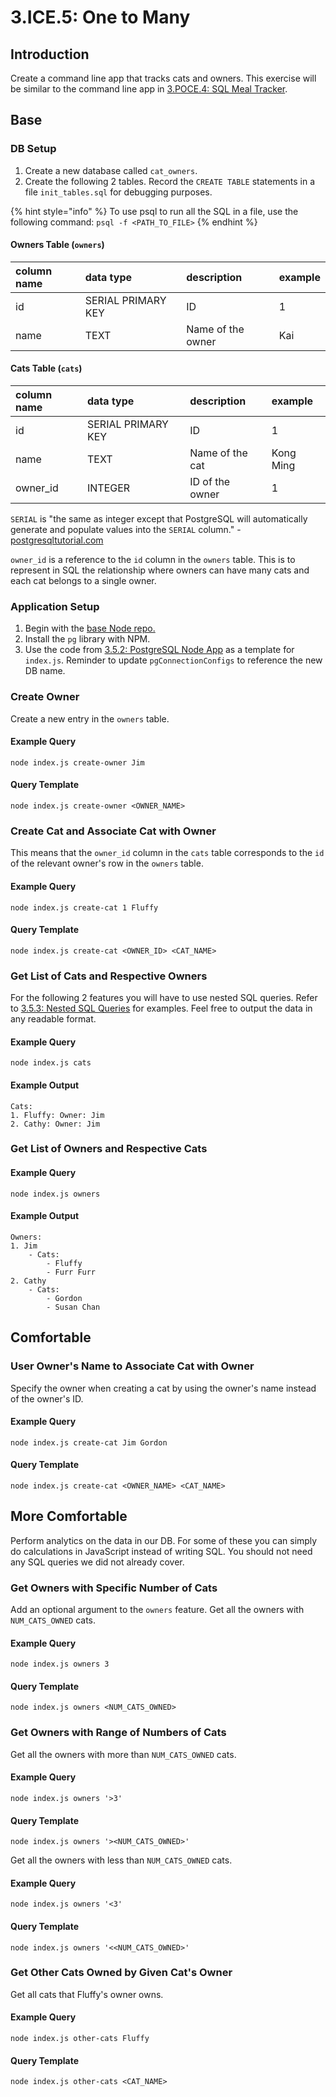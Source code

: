 # 3.ICE.5: One to Many

## Introduction

Create a command line app that tracks cats and owners. This exercise will be similar to the command line app in [3.POCE.4: SQL Meal Tracker](../3.poce-post-class-exercises/3.poce.4-sql-meal-keeper.md).

## Base

### DB Setup

1. Create a new database called `cat_owners`.
2. Create the following 2 tables. Record the `CREATE TABLE` statements in a file `init_tables.sql` for debugging purposes.

{% hint style="info" %}
To use psql to run all the SQL in a file, use the following command: `psql -f <PATH_TO_FILE>`
{% endhint %}

#### Owners Table \(`owners`\)

| column name | data type          | description       | example |
| :---------- | :----------------- | :---------------- | :------ |
| id          | SERIAL PRIMARY KEY | ID                | 1       |
| name        | TEXT               | Name of the owner | Kai     |

#### Cats Table \(`cats`\)

| column name | data type          | description     | example   |
| :---------- | :----------------- | :-------------- | :-------- |
| id          | SERIAL PRIMARY KEY | ID              | 1         |
| name        | TEXT               | Name of the cat | Kong Ming |
| owner_id    | INTEGER            | ID of the owner | 1         |

`SERIAL` is "the same as integer except that PostgreSQL will automatically generate and populate values into the `SERIAL` column." - [postgresqltutorial.com](https://www.postgresqltutorial.com/postgresql-data-types/#:~:text=Integer%20%28%20INT%20%29%20is%20a%204,or%20AUTOINCREMENT%20column%20in%20SQLite.)

`owner_id` is a reference to the `id` column in the `owners` table. This is to represent in SQL the relationship where owners can have many cats and each cat belongs to a single owner.

### Application Setup

1. Begin with the [base Node repo.](https://github.com/rocketacademy/base-node-bootcamp)
2. Install the `pg` library with NPM.
3. Use the code from [3.5.2: PostgreSQL Node App](../3.4-sql-applications/3.4.2-postgresql-node-app.md#select) as a template for `index.js`. Reminder to update `pgConnectionConfigs` to reference the new DB name.

### Create Owner

Create a new entry in the `owners` table.

#### Example Query

```text
node index.js create-owner Jim
```

#### Query Template

```text
node index.js create-owner <OWNER_NAME>
```

### Create Cat and Associate Cat with Owner

This means that the `owner_id` column in the `cats` table corresponds to the `id` of the relevant owner's row in the `owners` table.

#### Example Query

```text
node index.js create-cat 1 Fluffy
```

#### Query Template

```text
node index.js create-cat <OWNER_ID> <CAT_NAME>
```

### Get List of Cats and Respective Owners

For the following 2 features you will have to use nested SQL queries. Refer to [3.5.3: Nested SQL Queries](../3.4-sql-applications/3.4.3-nested-sql-queries.md) for examples. Feel free to output the data in any readable format.

#### Example Query

```text
node index.js cats
```

#### Example Output

```text
Cats:
1. Fluffy: Owner: Jim
2. Cathy: Owner: Jim
```

### Get List of Owners and Respective Cats

#### Example Query

```text
node index.js owners
```

#### Example Output

```text
Owners:
1. Jim
    - Cats:
        - Fluffy
        - Furr Furr
2. Cathy
    - Cats:
        - Gordon
        - Susan Chan
```

## Comfortable

### User Owner's Name to Associate Cat with Owner

Specify the owner when creating a cat by using the owner's name instead of the owner's ID.

#### Example Query

```text
node index.js create-cat Jim Gordon
```

#### Query Template

```text
node index.js create-cat <OWNER_NAME> <CAT_NAME>
```

## More Comfortable

Perform analytics on the data in our DB. For some of these you can simply do calculations in JavaScript instead of writing SQL. You should not need any SQL queries we did not already cover.

### Get Owners with Specific Number of Cats

Add an optional argument to the `owners` feature. Get all the owners with `NUM_CATS_OWNED` cats.

#### Example Query

```text
node index.js owners 3
```

#### Query Template

```text
node index.js owners <NUM_CATS_OWNED>
```

### Get Owners with Range of Numbers of Cats

Get all the owners with more than `NUM_CATS_OWNED` cats.

#### Example Query

```text
node index.js owners '>3'
```

#### Query Template

```text
node index.js owners '><NUM_CATS_OWNED>'
```

Get all the owners with less than `NUM_CATS_OWNED` cats.

#### Example Query

```text
node index.js owners '<3'
```

#### Query Template

```text
node index.js owners '<<NUM_CATS_OWNED>'
```

### Get Other Cats Owned by Given Cat's Owner

Get all cats that Fluffy's owner owns.

#### Example Query

```text
node index.js other-cats Fluffy
```

#### Query Template

```text
node index.js other-cats <CAT_NAME>
```
